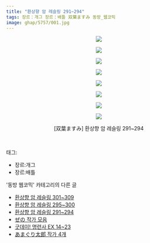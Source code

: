 ```yaml
---
title: "환상향 암 레슬링 291~294"
tags: 장르：개그 장르：배틀 双葉ますみ 동방_웹코믹
image: ghap/5757/001.jpg
---
```

<div class="article">
<p style="text-align: center; clear: none; float: none;"><img src="{{ site.nasurl }}/ghap/5757/001.jpg"/></p>
<p style="text-align: center; clear: none; float: none;"><img src="{{ site.nasurl }}/ghap/5757/002.jpg"/></p>
<p style="text-align: center; clear: none; float: none;"><img src="{{ site.nasurl }}/ghap/5757/003.jpg"/></p>
<p style="text-align: center; clear: none; float: none;"><img src="{{ site.nasurl }}/ghap/5757/004.jpg"/></p>
<p style="text-align: center; clear: none; float: none;"><img src="{{ site.nasurl }}/ghap/5757/005.jpg"/></p>
<p style="text-align: center; clear: none; float: none;"><img src="{{ site.nasurl }}/ghap/5757/006.jpg"/></p>
<p style="text-align: center; clear: none; float: none;"><img src="{{ site.nasurl }}/ghap/5757/007.jpg"/></p>
<p style="text-align: center; clear: none; float: none;"><img src="{{ site.nasurl }}/ghap/5757/008.jpg"/></p>
<p style="text-align: center; clear: none; float: none;">[双葉ますみ] 환상향 암 레슬링 291~294</p>
<p><br/></p>
</div><div class="tagTrail">
<p>태그: </p>
<ul>
<li>장르:개그</li>
<li>장르:배틀</li>
</ul>
</div><div class="another">
<p>'동방 웹코믹' 카테고리의 다른 글</p>
<ul>
<li><a href="/2019-02-06-ghap_5759">환상향 암 레슬링 301~309</a></li>
<li><a href="/2019-02-06-ghap_5758">환상향 암 레슬링 295~300</a></li>
<li><a href="/2019-02-06-ghap_5757">환상향 암 레슬링 291~294</a></li>
<li><a href="/2019-02-05-ghap_5748">ぜの 작가 모음</a></li>
<li><a href="/2019-02-05-ghap_5746">굿데이! 명련사 EX 14~23</a></li>
<li><a href="/2019-02-05-ghap_5742">あまぐり太郎 작가 4개</a></li>
</ul>
</div>